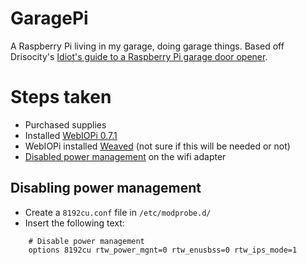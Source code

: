 # GaragePi
A Raspberry Pi living in my garage, doing garage things. Based off Drisocity's [Idiot's guide to a Raspberry Pi garage door opener][1].

# Steps taken
 - Purchased supplies
 - Installed [WebIOPi 0.7.1][2]
 - WebIOPi installed [Weaved][3] (not sure if this will be needed or not)
 - [Disabled power management][4] on the wifi adapter

## Disabling power management
 - Create a `8192cu.conf` file in `/etc/modprobe.d/`
 - Insert the following text:

```text
    # Disable power management
    options 8192cu rtw_power_mgnt=0 rtw_enusbss=0 rtw_ips_mode=1
```

  [1]: http://www.driscocity.com/idiots-guide-to-a-raspberry-pi-garage-door-opener/
  [2]: http://webiopi.trouch.com/
  [3]: http://www.weaved.com/
  [4]: https://www.raspberrypi.org/forums/viewtopic.php?t=61665
